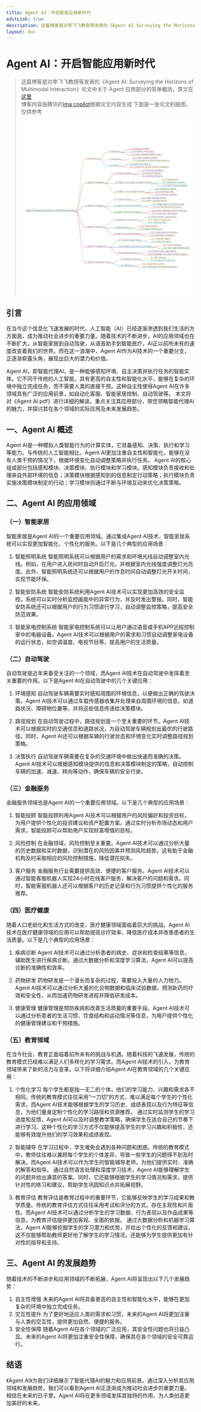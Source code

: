```yaml
---
title: Agent AI：开启智能应用新时代
editLink: true
description: 这篇博客是对李飞飞教授等发表的《Agent AI Surveying the Horizons of Multimodal Interaction》论文中关于 Agent 应用部分的简单概括
layout: doc
---
```

# Agent AI：开启智能应用新时代

> 这篇博客是对李飞飞教授等发表的《Agent AI: Surveying the Horizons of Multimodal Interaction》论文中关于 Agent 应用部分的简单概括，原文在[这里](https://arxiv.org/abs/2401.03568)  
> 博客内容由腾讯的[ima copilot](https://ima.qq.com/)根据论文内容生成
> 下面是一张论文的脑图，仅供参考
>
> ![AI Agent 脑图](../images/ai-agent.png)

## 引言
在当今这个信息化飞速发展的时代，人工智能（AI）已经逐渐渗透到我们生活的方方面面，成为推动社会进步的重要力量。随着技术的不断进步，AI的应用领域也在不断扩大，从智能家居到自动驾驶，从语音助手到智能医疗，AI正以前所未有的速度改变着我们的世界。而在这一浪潮中，Agent AI作为AI技术的一个重要分支，正逐渐崭露头角，展现出巨大的潜力和价值。

Agent AI，即智能代理AI，是一种能够感知环境、自主决策并执行任务的智能实体。它不同于传统的人工智能，具有更高的自主性和智能化水平，能够在复杂的环境中独立完成任务，而不需要人类的直接干预。这种自主性使得Agent AI在许多领域具有广泛的应用前景，如自动化客服、智能家居控制、自动驾驶等。
本文将对《Agent AI.pdf》进行详细的解读，重点关注其应用部分，带您领略智能代理AI的魅力，并探讨其在各个领域的实际应用及未来发展趋势。

## 一、Agent AI 概述
Agent AI是一种模拟人类智能行为的计算实体，它具备感知、决策、执行和学习等能力。与传统的人工智能相比，Agent AI更加注重自主性和智能化，能够在没有人类干预的情况下，根据环境变化自动调整策略并执行任务。
Agent AI的核心组成部分包括感知模块、决策模块、执行模块和学习模块。感知模块负责接收和处理来自外部环境的信息；决策模块根据感知到的信息制定行动策略；执行模块负责实施决策模块制定的行动；学习模块则通过不断与环境互动来优化决策策略。

## 二、Agent AI 的应用领域
### （一）智能家居
智能家居是Agent AI的一个重要应用领域。通过集成Agent AI技术，智能家居系统可以实现更加智能化、个性化的服务。以下是几个典型的应用场景：

1. 智能照明系统
智能照明系统可以根据用户的需求和环境光线自动调整室内光线。例如，在用户进入房间时自动开启灯光，并根据室内光线强度调整灯光亮度。此外，智能照明系统还可以根据用户的作息时间自动调整灯光开关时间，实现节能环保。

2. 智能安防系统
智能安防系统利用Agent AI技术可以实现更加高效的安全监控。系统可以实时分析监控画面中的异常行为，并及时发出警报。同时，智能安防系统还可以根据用户的行为习惯进行学习，自动调整监控策略，提高安全防范效果。

3. 智能家电控制系统
智能家电控制系统可以让用户通过语音或手机APP远程控制家中的电器设备。Agent AI技术可以根据用户的需求和习惯自动调整家电设备的运行状态，如空调温度、电视节目等，提高用户的生活质量。

### （二）自动驾驶
自动驾驶是近年来备受关注的一个领域，而Agent AI技术在自动驾驶中发挥着至关重要的作用。以下是Agent AI在自动驾驶中的几个关键应用：

1. 环境感知
自动驾驶车辆需要实时感知周围的环境信息，以便做出正确的驾驶决策。Agent AI技术可以通过车载传感器收集并处理来自周围环境的信息，如道路状况、障碍物位置等，并将这些信息传递给决策模块。

2. 路径规划
在自动驾驶过程中，路径规划是一个至关重要的环节。Agent AI技术可以根据实时的交通信息和道路状况，为自动驾驶车辆规划出最优的行驶路径。同时，Agent AI还可以根据车辆的行驶状态和环境变化实时调整路径规划策略。

3. 决策执行
自动驾驶车辆需要在复杂的交通环境中做出快速而准确的决策。Agent AI技术可以根据感知模块提供的信息和决策模块制定的策略，自动控制车辆的加速、减速、转向等动作，确保车辆的安全行驶。

### （三）金融服务
金融服务领域也是Agent AI的一个重要应用领域。以下是几个典型的应用场景：

1. 智能投顾
智能投顾利用Agent AI技术可以根据用户的风险偏好和投资目标，为用户提供个性化的投资建议和资产配置方案。通过实时分析市场动态和用户需求，智能投顾可以帮助用户实现财富增值的目标。

2. 风险控制
在金融领域，风险控制至关重要。Agent AI技术可以通过分析大量的历史数据和实时数据，识别潜在的风险因素并预测风险趋势。这有助于金融机构及时采取相应的风险控制措施，降低潜在损失。

3. 客户服务
金融服务行业需要提供高效、便捷的客户服务。Agent AI技术可以通过智能客服机器人实现24小时在线客户服务，解决客户的问题和需求。同时，智能客服机器人还可以根据客户的历史记录和行为习惯提供个性化的服务推荐。

### （四）医疗健康
随着人口老龄化和生活方式的改变，医疗健康领域面临着巨大的挑战。Agent AI技术在医疗健康领域的应用可以帮助提高诊疗效率、降低医疗成本并改善患者的生活质量。以下是几个典型的应用场景：

1. 疾病诊断
Agent AI技术可以通过分析患者的病史、症状和检查结果等信息，辅助医生进行疾病诊断。通过大数据分析和深度学习算法，Agent AI可以提高诊断的准确性和效率。

2. 药物研发
药物研发是一个漫长而复杂的过程，需要投入大量的人力物力。Agent AI技术可以通过分析大量的化合物数据和临床试验数据，预测新药的疗效和安全性，从而加速药物研发进程并降低研发成本。

3. 健康管理
健康管理是预防疾病和改善生活质量的重要手段。Agent AI技术可以通过分析患者的生活习惯、饮食结构和运动情况等信息，为用户提供个性化的健康管理建议和干预措施。

### （五）教育领域
在当今社会，教育正面临着前所未有的挑战与机遇。随着科技的飞速发展，传统的教育模式已经难以满足人们多样化的学习需求。而Agent AI技术的引入，为教育领域带来了新的活力与变革。以下将详细介绍Agent AI在教育领域的几个关键应用：

1. 个性化学习
每个学生都是独一无二的个体，他们的学习能力、兴趣和需求各不相同。传统的教育模式往往采用“一刀切”的方式，难以满足每个学生的个性化需求。而Agent AI技术能够根据学生的学习历史、成绩表现以及行为特征等信息，为他们量身定制个性化的学习路径和资源推荐。
通过实时监测学生的学习进度和反馈，Agent AI可以及时调整教学策略，确保学生在适合自己的节奏下进行学习。这种个性化的学习方式不仅能够提高学生的学习兴趣和积极性，还能够有效提升他们的学习效果和成绩表现。

2. 智能辅导
在学习过程中，学生难免会遇到各种问题和困惑。传统的教育模式中，教师往往难以兼顾每个学生的个体差异，导致一些学生的问题得不到及时解决。而Agent AI技术可以作为学生的智能辅导老师，为他们提供实时、准确的解答和指导。
通过自然语言处理和深度学习技术，Agent AI能够理解学生的问题并给出满意的答案。同时，它还能够根据学生的学习情况和需求，提供针对性的练习和建议，帮助学生巩固知识点并拓展视野。

3. 教育评估
教育评估是教育过程中的重要环节，它能够反映学生的学习成果和教学质量。传统的教育评估方式往往采用考试和评分的方式，存在主观性和片面性。而Agent AI技术可以通过分析学生的学习数据、行为表现以及作品成果等信息，为教育评估提供更加客观、全面的依据。
通过大数据分析和机器学习算法，Agent AI能够挖掘学生的学习潜力和优势，并给出个性化的反馈和建议。这不仅能够帮助教师更好地了解学生的学习情况，还能够为学生提供更加有针对性的指导和支持。

## 三、Agent AI 的发展趋势
随着技术的不断进步和应用领域的不断拓展，Agent AI将呈现出以下几个发展趋势：

1. 自主性增强
未来的Agent AI将具备更高的自主性和智能化水平，能够在更加复杂的环境中独立完成任务。
2. 交互性提升
为了更好地适应人类的需求和习惯，未来的Agent AI将更加注重与人类的交互性，提供更加自然、便捷的服务。
3. 安全性保障
随着Agent AI在各个领域的广泛应用，其安全性问题也将日益凸显。未来的Agent AI将更加注重安全性保障，确保其在各个领域的安全可靠运行。

## 结语
《Agent AI》为我们详细展示了智能代理AI的魅力和应用前景。通过深入分析其应用领域和发展趋势，我们可以看到Agent AI正逐渐成为推动社会进步的重要力量。相信在未来的日子里，Agent AI将在更多领域发挥其独特的作用，为人类创造更加美好的未来。
